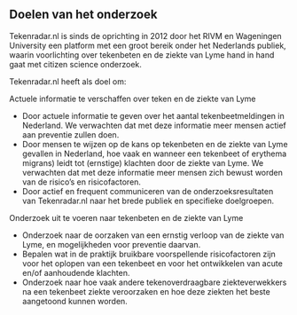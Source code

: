 ## Doelen van het onderzoek

Tekenradar.nl is sinds de oprichting in 2012 door het RIVM en Wageningen University een platform met een groot bereik onder het Nederlands publiek, waarin voorlichting over tekenbeten en de ziekte van Lyme hand in hand gaat met citizen science onderzoek.
 
Tekenradar.nl heeft als doel om:
 
Actuele informatie te verschaffen over teken en de ziekte van Lyme
- Door actuele informatie te geven over het aantal tekenbeetmeldingen  in Nederland. We verwachten dat met deze informatie meer mensen actief aan preventie zullen doen.
- Door mensen te wijzen op de kans op tekenbeten en de ziekte van Lyme gevallen in Nederland, hoe vaak en wanneer een tekenbeet of erythema migrans) leidt tot (ernstige) klachten door de ziekte van Lyme. We verwachten dat met deze informatie meer mensen zich bewust worden van de risico’s en risicofactoren.
- Door actief en frequent communiceren van de onderzoeksresultaten van Tekenradar.nl naar het brede publiek en specifieke doelgroepen.
 
Onderzoek uit te voeren naar tekenbeten en de ziekte van Lyme
- Onderzoek naar de oorzaken van een ernstig verloop van de ziekte van Lyme, en mogelijkheden voor preventie daarvan.
- Bepalen wat in de praktijk bruikbare voorspellende risicofactoren zijn voor het oplopen van een tekenbeet en voor het ontwikkelen van acute en/of aanhoudende klachten.
- Onderzoek naar hoe vaak andere tekenoverdraagbare ziekteverwekkers na een tekenbeet ziekte veroorzaken en hoe deze ziekten het beste aangetoond kunnen worden. 
